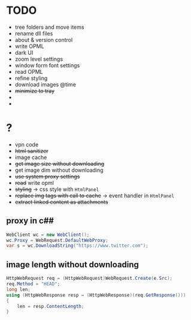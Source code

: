 # TODO

- tree folders and move items
- rename dll files
- about & version control
- write OPML
- dark UI
- zoom level settings
- window form font settings
- read OPML
- refine styling
- download images @time
- ~~minimize to tray~~
- ​
- ​



# ?

- vpn code
- ~~html sanitizer~~
- image cache
- ~~get image size without downloading~~
- get image dim without downloading
- ~~use system proxy settings~~
- ~~read~~ write opml
- ~~styling~~ -> css style with `HtmlPanel`
- ~~replace img tags with call to cache~~ -> event handler in `HtmlPanel`
- ~~extract linked content as attachments~~



## proxy in c##

```c#
WebClient wc = new WebClient();
wc.Proxy = WebRequest.DefaultWebProxy;
var s = wc.DownloadString("https://www.twitter.com");
```

## image length without downloading

```c#
HttpWebRequest req = (HttpWebRequest)WebRequest.Create(e.Src);
req.Method = "HEAD";
long len;
using (HttpWebResponse resp = (HttpWebResponse)(req.GetResponse()))
{
    len = resp.ContentLength;
}
```